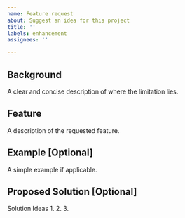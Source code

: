 ```yaml
---
name: Feature request
about: Suggest an idea for this project
title: ''
labels: enhancement
assignees: ''

---
```


## Background
A clear and concise description of where the limitation lies.

## Feature
A description of the requested feature.

## Example [Optional]
A simple example if applicable.

## Proposed Solution [Optional]
Solution Ideas 
1. 
2. 
3.
